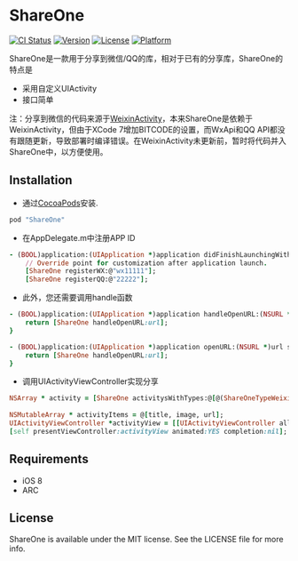 # ShareOne

[![CI Status](http://img.shields.io/travis/snaill/ShareOne.svg?style=flat)](https://travis-ci.org/snaill/ShareOne)
[![Version](https://img.shields.io/cocoapods/v/ShareOne.svg?style=flat)](http://cocoapods.org/pods/ShareOne)
[![License](https://img.shields.io/cocoapods/l/ShareOne.svg?style=flat)](http://cocoapods.org/pods/ShareOne)
[![Platform](https://img.shields.io/cocoapods/p/ShareOne.svg?style=flat)](http://cocoapods.org/pods/ShareOne)

ShareOne是一款用于分享到微信/QQ的库，相对于已有的分享库，ShareOne的特点是

* 采用自定义UIActivity
* 接口简单

注：分享到微信的代码来源于[WeixinActivity](https://github.com/iDay/WeixinActivity)，本来ShareOne是依赖于WeixinActivity，但由于XCode 7增加BITCODE的设置，而WxApi和QQ API都没有跟随更新，导致部署时编译错误。在WeixinActivity未更新前，暂时将代码并入ShareOne中，以方便使用。

## Installation

* 通过[CocoaPods](http://cocoapods.org)安装.

```ruby
pod "ShareOne"
```
* 在AppDelegate.m中注册APP ID

```ruby
- (BOOL)application:(UIApplication *)application didFinishLaunchingWithOptions:(NSDictionary *)launchOptions {
    // Override point for customization after application launch.
    [ShareOne registerWX:@"wx11111"];
    [ShareOne registerQQ:@"22222"];
```
* 此外，您还需要调用handle函数

```ruby
- (BOOL)application:(UIApplication *)application handleOpenURL:(NSURL *)url {
    return [ShareOne handleOpenURL:url];
}

- (BOOL)application:(UIApplication *)application openURL:(NSURL *)url sourceApplication:(NSString *)sourceApplication annotation:(id)annotation {
    return [ShareOne handleOpenURL:url];
}
```

* 调用UIActivityViewController实现分享

```ruby
NSArray * activity = [ShareOne activitysWithTypes:@[@(ShareOneTypeWeixin), @(ShareOneTypeWeixinTimeline), @(ShareOneTypeQQ), @(ShareOneTypeQZone)]];
    
NSMutableArray * activityItems = @[title, image, url];    
UIActivityViewController *activityView = [[UIActivityViewController alloc] initWithActivityItems:activityItems applicationActivities:activity];
[self presentViewController:activityView animated:YES completion:nil];
```
    
## Requirements
* iOS 8
* ARC

## License

ShareOne is available under the MIT license. See the LICENSE file for more info.
